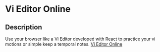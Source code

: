 # Vi Editor Online

## Description
Use your browser like a Vi Editor developed with React to practice your vi motions or simple keep a temporal notes.
[Vi Editor Online](https://vim-editor-online.vercel.app)

